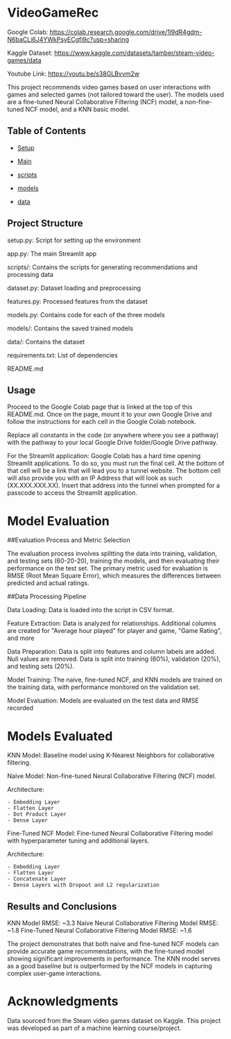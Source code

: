 # VideoGameRec

Google Colab: https://colab.research.google.com/drive/1l9dR4gdm-N6baCLi6J4YWkPsyECgfi9c?usp=sharing

Kaggle Dataset: https://www.kaggle.com/datasets/tamber/steam-video-games/data

Youtube Link: https://youtu.be/s38GLBvvm2w

This project recommends video games based on user interactions with games and selected games (not tailored toward the user). The models used are a fine-tuned Neural Collaborative Filtering (NCF) model, a non-fine-tuned NCF model, and a KNN basic model.

## Table of Contents

- [Setup](#setup)

- [Main](#main)

- [scripts](#scripts)

- [models](#models)

- [data](#data)

## Project Structure
setup.py: Script for setting up the environment

app.py: The main Streamlit app

scripts/: Contains the scripts for generating recommendations and processing data

dataset.py: Dataset loading and preprocessing

features.py: Processed features from the dataset

models.py: Contains code for each of the three models

models/: Contains the saved trained models

data/: Contains the dataset

requirements.txt: List of dependencies

README.md


## Usage
Proceed to the Google Colab page that is linked at the top of this README.md. Once on the page, mount it to your own Google Drive and follow the instructions for each cell in the Google Colab notebook.

Replace all constants in the code (or anywhere where you see a pathway) with the pathway to your local Google Drive folder/Google Drive pathway.

For the Streamlit application: Google Colab has a hard time opening Streamlit applications. To do so, you must run the final cell. At the bottom of that cell will be a link that will lead you to a tunnel website. The bottom cell will also provide you with an IP Address that will look as such (XX.XXX.XXX.XX). Insert that address into the tunnel when prompted for a passcode to access the Streamlit application.

# Model Evaluation

##Evaluation Process and Metric Selection

The evaluation process involves splitting the data into training, validation, and testing sets (60-20-20), training the models, and then evaluating their performance on the test set. The primary metric used for evaluation is RMSE (Root Mean Square Error), which measures the differences between predicted and actual ratings. 

##Data Processing Pipeline

Data Loading: Data is loaded into the script in CSV format.

Feature Extraction: Data is analyzed for relationships. Additional columns are created for "Average hour played" for player and game, "Game Rating", and more

Data Preparation: Data is split into features and column labels are added. Null values are removed. Data is split into training (60%), validation (20%), and testing sets (20%).

Model Training: The naive, fine-tuned NCF, and KNN models are trained on the training data, with performance monitored on the validation set.

Model Evaluation: Models are evaluated on the test data and RMSE recorded

# Models Evaluated

KNN Model: Baseline model using K-Nearest Neighbors for collaborative filtering.

Naive Model: Non-fine-tuned Neural Collaborative Filtering (NCF) model.

  Architecture:
  
    - Embedding Layer
    - Flatten Layer
    - Dot Product Layer
    - Dense Layer


Fine-Tuned NCF Model: Fine-tuned Neural Collaborative Filtering model with hyperparameter tuning and additional layers.

  Architecture:
    
    - Embedding Layer
    - Flatten Layer
    - Concatenate Layer
    - Dense Layers with Dropout and L2 regularization

  
## Results and Conclusions
KNN Model RMSE: ~3.3
Naive Neural Collaborative Filtering Model RMSE: ~1.8
Fine-Tuned Neural Collaborative Filtering Model RMSE: ~1.6

The project demonstrates that both naive and fine-tuned NCF models can provide accurate game recommendations, with the fine-tuned model showing significant improvements in performance. The KNN model serves as a good baseline but is outperformed by the NCF models in capturing complex user-game interactions.

# Acknowledgments
Data sourced from the Steam video games dataset on Kaggle. 
This project was developed as part of a machine learning course/project.
